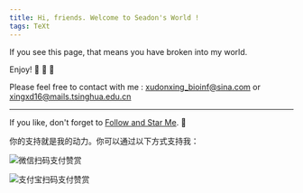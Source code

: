 ```yaml
---
title: Hi, friends. Welcome to Seadon's World !
tags: TeXt
---
```


If you see this page, that means you have broken into my world. 

Enjoy! :ghost: :ghost: :ghost:

Please feel free to contact with me : <xudonxing_bioinf@sina.com> or <xingxd16@mails.tsinghua.edu.cn>

<!--more-->

---

If you like, don't forget to [Follow and Star Me](https://github.com/SeadonXing?tab=stars). :star2:

你的支持就是我的动力。你可以通过以下方式支持我：

![微信扫码支付赞赏](https://github.com/SeadonXing/SeadonXing.github.io/docs/assets/images/Wechat.jpg)

![支付宝扫码支付赞赏](https://github.com/SeadonXing/SeadonXing.github.io/docs/assets/images/Alipay.jpg)

